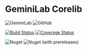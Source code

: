 # GeminiLab Corelib
![GeminiLab](https://img.shields.io/badge/Gemini-Lab-orange)
![GitHub](https://img.shields.io/github/license/GeminiLab/GeminiLab.Core2)

[![Build Status](https://travis-ci.org/GeminiLab/GeminiLab.Core2.svg?branch=master)](https://travis-ci.org/GeminiLab/GeminiLab.Core2)
[![Coverage Status](https://coveralls.io/repos/github/GeminiLab/GeminiLab.Core2/badge.svg?branch=master)](https://coveralls.io/github/GeminiLab/GeminiLab.Core2?branch=master)

![Nuget](https://img.shields.io/nuget/v/GeminiLab.Core2)
![Nuget (with prereleases)](https://img.shields.io/nuget/vpre/GeminiLab.Core2)
